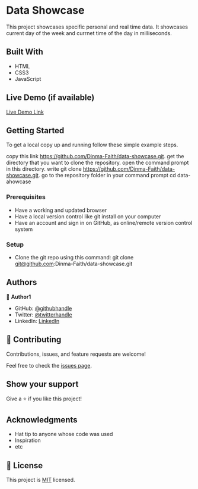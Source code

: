 # Data Showcase

This project showcases specific personal and real time data. It showcases current day of the week and currnet time of the day in milliseconds.



## Built With

- HTML
- CSS3
- JavaScript

## Live Demo (if available)

[Live Demo Link](https://livedemo.com)


## Getting Started

To get a local copy up and running follow these simple example steps.

copy this link https://github.com/Dinma-Faith/data-showcase.git.
get the directory that you want to clone the repository.
open the command prompt in this directory.
write git clone https://github.com/Dinma-Faith/data-showcase.git.
go to the repository folder in your command prompt cd data-ahowcase


### Prerequisites

- Have a working and updated browser
- Have a local version control like git install on your computer
- Have an account and sign in on GitHub, as online/remote version control system

### Setup

- Clone the git repo using this command: git clone git@github.com:Dinma-Faith/data-showcase.git

## Authors

👤 **Author1**

- GitHub: [@githubhandle](https://github.com/Dinma-Faith)
- Twitter: [@twitterhandle](https://twitter.com/paul_dinma)
- LinkedIn: [LinkedIn](https://linkedin.com/in/chidinma-faith)

## 🤝 Contributing

Contributions, issues, and feature requests are welcome!

Feel free to check the [issues page](../../issues/).

## Show your support

Give a ⭐️ if you like this project!

## Acknowledgments

- Hat tip to anyone whose code was used
- Inspiration
- etc

## 📝 License

This project is [MIT](./MIT.md) licensed.
